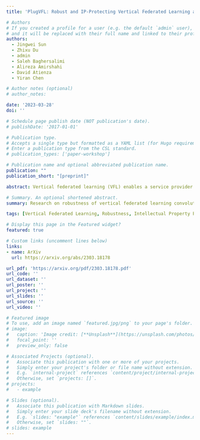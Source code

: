 ```yaml
---
title: 'PlugVFL: Robust and IP-Protecting Vertical Federated Learning against Unexpected Quitting of Parties'

# Authors
# If you created a profile for a user (e.g. the default `admin` user), write the username (folder name) here
# and it will be replaced with their full name and linked to their profile.
authors:
  - Jingwei Sun
  - Zhixu Du
  - admin
  - Saleh Baghersalimi
  - Alireza Amirshahi
  - David Atienza
  - Yiran Chen

# Author notes (optional)
# author_notes:

date: '2023-03-28'
doi: ''

# Schedule page publish date (NOT publication's date).
# publishDate: '2017-01-01'

# Publication type.
# Accepts a single type but formatted as a YAML list (for Hugo requirements).
# Enter a publication type from the CSL standard.
# publication_types: ['paper-workshop']

# Publication name and optional abbreviated publication name.
publication: ""
publication_short: "[preprint]"

abstract: Vertical federated learning (VFL) enables a service provider (i.e., active party) who owns labeled features to collaborate with passive parties who possess auxiliary features to improve model performance. Existing VFL approaches, however, have two major vulnerabilities when passive parties unexpectedly quit in the deployment phase of VFL - severe performance degradation and intellectual property (IP) leakage of the active party's labels. In this paper, we propose Party-wise Dropout to improve the VFL model's robustness against the unexpected exit of passive parties and a defense method called DIMIP to protect the active party's IP in the deployment phase. We evaluate our proposed methods on multiple datasets against different inference attacks. The results show that Party-wise Dropout effectively maintains model performance after the passive party quits, and DIMIP successfully disguises label information from the passive party's feature extractor, thereby mitigating IP leakage.

# Summary. An optional shortened abstract.
summary: Research on robustness of vertical federated learning convolutional models against performance and IP leakage risks when nactive parties unexpectedly quit during deployment

tags: [Vertical Federated Learning, Robustness, Intellectual Property Protection]

# Display this page in the Featured widget?
featured: true

# Custom links (uncomment lines below)
links:
- name: ArXiv
  url: https://arxiv.org/abs/2303.18178

url_pdf: 'https://arxiv.org/pdf/2303.18178.pdf'
url_code: ''
url_dataset: ''
url_poster: ''
url_project: ''
url_slides: ''
url_source: ''
url_video: ''

# Featured image
# To use, add an image named `featured.jpg/png` to your page's folder.
# image:
#   caption: 'Image credit: [**Unsplash**](https://unsplash.com/photos/pLCdAaMFLTE)'
#   focal_point: ''
#   preview_only: false

# Associated Projects (optional).
#   Associate this publication with one or more of your projects.
#   Simply enter your project's folder or file name without extension.
#   E.g. `internal-project` references `content/project/internal-project/index.md`.
#   Otherwise, set `projects: []`.
# projects:
#   - example

# Slides (optional).
#   Associate this publication with Markdown slides.
#   Simply enter your slide deck's filename without extension.
#   E.g. `slides: "example"` references `content/slides/example/index.md`.
#   Otherwise, set `slides: ""`.
# slides: example
---
```

